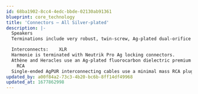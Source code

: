 ```yaml
---
id: 68ba1902-8cc4-4edc-bbde-02130ab91361
blueprint: core_technology
title: 'Connectors – All Silver-plated'
description: |-
  Speakers
  Terminations include very robust, twin-screw, Ag-plated dual-orifice spades, as well as appropriate high-friction compact or looser extra-large bananas. Standard 2.5M stock construction of AgPur Cables incorporates BOTH spades and bananas.

  Interconnects:	XLR
  Harmonie is terminated with Neutrik Pro Ag locking connectors.
  Athène and Heracles use an Ag-plated fluorocarbon dielectric premium XLR. Locking Neutriks are a no-cost substitution for Pro or studio use. 
  	RCA
  Single-ended AgPUR interconnecting cables use a minimal mass RCA plug comprising silver-plated tellurium/copper contacts. This design preserves an all Ag conductor path, providing total signal coherence. Alternatively, locking WBT 0152Ag are available for Pro or studio use.
updated_by: a00f84a2-73c3-4b20-bc6b-8ff14df49968
updated_at: 1677862998
---
```

